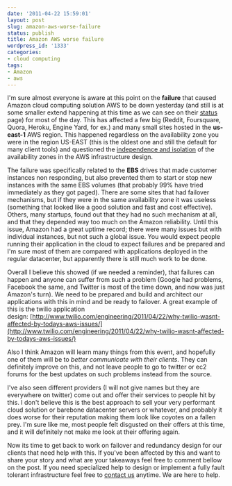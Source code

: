 ```yaml
---
date: '2011-04-22 15:59:01'
layout: post
slug: amazon-aws-worse-failure
status: publish
title: Amazon AWS worse failure
wordpress_id: '1333'
categories:
- cloud computing
tags:
- Amazon
- aws
---
```


I'm sure almost everyone is aware at this point on the **failure** that caused Amazon cloud computing solution AWS to be down yesterday (and still is at some smaller extend happening at this time as we can see on their [status](http://status.aws.amazon.com/) page) for most of the day. This has affected a few big (Reddit, Foursquare, Quora, Heroku, Engine Yard, for ex.) and many small sites hosted in the **us-east-1** AWS region. This happened regardless on the availability zone you were in the region US-EAST (this is the oldest one and still the default for many client tools) and questioned the [independence and isolation](http://aws.amazon.com/ec2/faqs/#How_isolated_are_Availability_Zones_from_one_another) of the availability zones in the AWS infrastructure design.

The failure was specifically related to the **EBS** drives that made customer instances non responding, but also prevented them to start or stop new instances with the same EBS volumes (that probably 99% have tried immediately as they got paged). There are some sites that had failover mechanisms, but if they were in the same availability zone it was useless (something that looked like a good solution and fast and cost effective). Others, many startups, found out that they had no such mechanism at all, and that they depended way too much on the Amazon reliability. Until this issue, Amazon had a great uptime record; there were many issues but with individual instances, but not such a global issue. You would expect people running their application in the cloud to expect failures and be prepared and I'm sure most of them are compared with applications deployed in the regular datacenter, but apparently there is still much work to be done.

Overall I believe this showed (if we needed a reminder), that failures can happen and anyone can suffer from such a problem (Google had problems, Facebook the same, and Twitter is most of the time down, and now was just Amazon's turn). We need to be prepared and build and architect our applications with this in mind and be ready to failover. A great example of this is the twilio application design: [http://www.twilio.com/engineering/2011/04/22/why-twilio-wasnt-affected-by-todays-aws-issues/](http://www.twilio.com/engineering/2011/04/22/why-twilio-wasnt-affected-by-todays-aws-issues/)

Also I think Amazon will learn many things from this event, and hopefully one of them will be to _better communicate with their clients_. They can definitely improve on this, and not leave people to go to twitter or ec2 forums for the best updates on such problems instead from the source.

I've also seen different providers (I will not give names but they are everywhere on twitter) come out and offer their services to people hit by this. I don't believe this is the best approach to sell your very performant cloud solution or barebone datacenter servers or whatever, and probably it does worse for their reputation making them look like coyotes on a fallen prey. I'm sure like me, most people felt disgusted on their offers at this time, and it will definitely not make me look at their offering again.

Now its time to get back to work on failover and redundancy design for our clients that need help with this. If you've been affected by this and want to share your story and what are your takeaways feel free to comment bellow on the post. If you need specialized help to design or implement a fully fault tolerant infrastructure feel free to [contact us](http://www.prometsource.com/contact) anytime. We are here to help.
